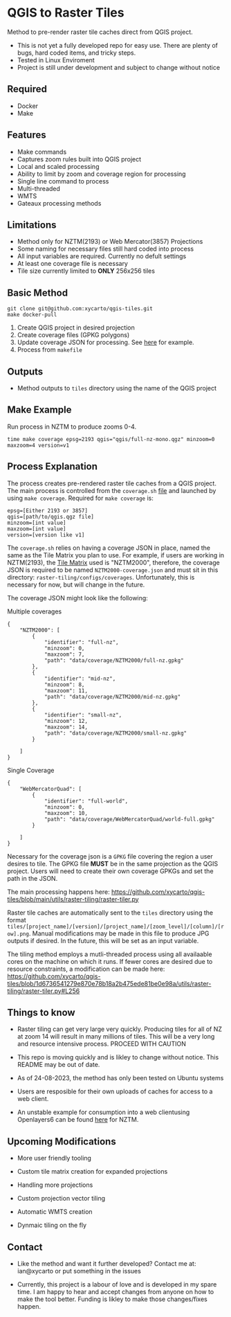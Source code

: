 # QGIS to Raster Tiles

Method to pre-render raster tile caches direct from QGIS project.

- This is not yet a fully developed repo for easy use. There are plenty of bugs, hard coded items, and tricky steps. 
- Tested in Linux Enviroment
- Project is still under development and subject to change without notice

## Required

- Docker
- Make

## Features

- Make commands
- Captures zoom rules built into QGIS project
- Local and scaled processing
- Ability to limit by zoom and coverage region for processing
- Single line command to process
- Multi-threaded
- WMTS
- Gateaux processing methods

## Limitations

- Method only for NZTM(2193) or Web Mercator(3857) Projections
- Some naming for necessary files still hard coded into process
- All input variables are required. Currently no defult settings
- At least one coverage file is necessary
- Tile size currently limited to **ONLY** 256x256 tiles

## Basic Method

```
git clone git@github.com:xycarto/qgis-tiles.git
make docker-pull
```

1. Create QGIS project in desired projection
1. Create coverage files (GPKG polygons)
1. Update coverage JSON for processing. See [here](https://github.com/xycarto/qgis-tiles/tree/main/utils/raster-tiling/configs/coverages) for example.
1. Process from `makefile`

## Outputs

- Method outputs to `tiles` directory using the name of the QGIS project

## Make Example

Run process in NZTM to produce zooms 0-4.

```
time make coverage epsg=2193 qgis="qgis/full-nz-mono.qgz" minzoom=0 maxzoom=4 version=v1
```

## Process Explanation

The process creates pre-rendered raster tile caches from a QGIS project.  The main process is controlled from the `coverage.sh` [file](https://github.com/xycarto/qgis-tiles/blob/main/utils/raster-tiling/coverage.sh) and launched by using `make coverage`. Required for `make coverage` is:

```
epsg=[Either 2193 or 3857]
qgis=[path/to/qgis.qgz file]
minzoom=[int value]
maxzoom=[int value] 
version=[version like v1]
```

The `coverage.sh` relies on having a coverage JSON in place, named the same as the Tile Matrix you plan to use. For example, if users are working in NZTM(2193), the [Tile Matrix](https://github.com/xycarto/qgis-tiles/tree/main/utils/raster-tiling/configs/matrix) used is "NZTM2000", therefore, the coverage JSON is required to be named `NZTM2000-coverage.json` and must sit in this directory: `raster-tiling/configs/coverages`. Unfortunately, this is necessary for now, but will change in the future.

The coverage JSON might look like the following:

Multiple coverages

```
{
    "NZTM2000": [
        {
            "identifier": "full-nz",
            "minzoom": 0,
            "maxzoom": 7,
            "path": "data/coverage/NZTM2000/full-nz.gpkg"
        },
        {
            "identifier": "mid-nz",
            "minzoom": 8,
            "maxzoom": 11,
            "path": "data/coverage/NZTM2000/mid-nz.gpkg"
        },
        {
            "identifier": "small-nz",
            "minzoom": 12,
            "maxzoom": 14,
            "path": "data/coverage/NZTM2000/small-nz.gpkg"
        }
        
    ]
}
```

Single Coverage

```
{
    "WebMercatorQuad": [
        {
            "identifier": "full-world",
            "minzoom": 0,
            "maxzoom": 10,
            "path": "data/coverage/WebMercatorQuad/world-full.gpkg"
        }
        
    ]
}
```

Necessary for the coverage json is a `GPKG` file covering the region a user desires to tile.  The GPKG file **MUST** be in the same projection as the QGIS project. Users will need to create their own coverage GPKGs and set the path in the JSON.  

The main processing happens here: https://github.com/xycarto/qgis-tiles/blob/main/utils/raster-tiling/raster-tiler.py

Raster tile caches are automatically sent to the `tiles` directory using the format `tiles/[project_name]/[version]/[project_name]/[zoom_level]/[column]/[row].png`. Manual modifications may be made in this file to produce JPG outputs if desired. In the future, this will be set as an input variable.

The tiling method employs a mutli-threaded process using all availaable cores on the machine on which it runs. If fewer cores are desired due to resource constraints, a modification can be made here: https://github.com/xycarto/qgis-tiles/blob/1d6736541279e870e78b18a2b475ede81be0e98a/utils/raster-tiling/raster-tiler.py#L256

## Things to know

- Raster tiling can get very large very quickly. Producing tiles for all of NZ at zoom 14 will result in many millions of tiles. This will be a very long and resource intensive process. PROCEED WITH CAUTION

- This repo is moving quickly and is likley to change without notice. This README may be out of date.

- As of 24-08-2023, the method has only been tested on Ubuntu systems

- Users are resposible for their own uploads of caches for access to a web client.

- An unstable example for consumption into a web clientusing Openlayers6 can be found [here](https://github.com/xycarto/qgis-tiles/tree/main/test) for NZTM.

## Upcoming Modifications

- More user friendly tooling

- Custom tile matrix creation for expanded projections

- Handling more projections

- Custom projection vector tiling

- Automatic WMTS creation

- Dynmaic tiling on the fly

## Contact

- Like the method and want it further developed? Contact me at: ian@xycarto or put something in the issues

- Currently, this project is a labour of love and is developed in my spare time. I am happy to hear and accept changes from anyone on how to make the tool better. Funding is likley to make those changes/fixes happen. 